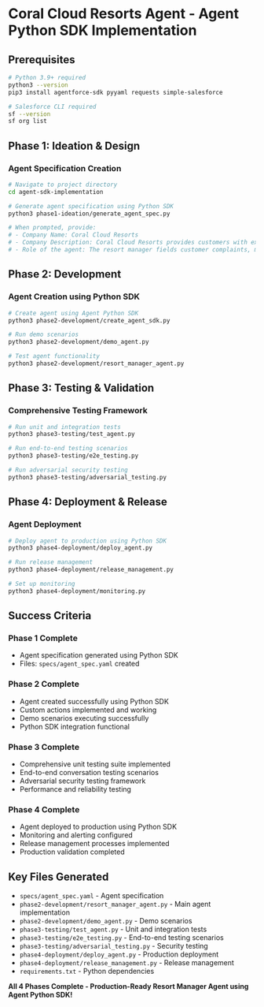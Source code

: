 # Coral Cloud Resorts Agent - Agent Python SDK Implementation

## Prerequisites
```bash
# Python 3.9+ required
python3 --version
pip3 install agentforce-sdk pyyaml requests simple-salesforce

# Salesforce CLI required
sf --version
sf org list
```

## Phase 1: Ideation & Design

### Agent Specification Creation
```bash
# Navigate to project directory
cd agent-sdk-implementation

# Generate agent specification using Python SDK
python3 phase1-ideation/generate_agent_spec.py

# When prompted, provide:
# - Company Name: Coral Cloud Resorts
# - Company Description: Coral Cloud Resorts provides customers with exceptional destination activities, unforgettable experiences, and reservation services, all backed by a commitment to top-notch customer service.
# - Role of the agent: The resort manager fields customer complaints, manages employee schedules, and generally makes sure everything is working smoothly.
```

## Phase 2: Development

### Agent Creation using Python SDK
```bash
# Create agent using Agent Python SDK
python3 phase2-development/create_agent_sdk.py

# Run demo scenarios
python3 phase2-development/demo_agent.py

# Test agent functionality
python3 phase2-development/resort_manager_agent.py
```

## Phase 3: Testing & Validation

### Comprehensive Testing Framework
```bash
# Run unit and integration tests
python3 phase3-testing/test_agent.py

# Run end-to-end testing scenarios
python3 phase3-testing/e2e_testing.py

# Run adversarial security testing
python3 phase3-testing/adversarial_testing.py
```

## Phase 4: Deployment & Release

### Agent Deployment
```bash
# Deploy agent to production using Python SDK
python3 phase4-deployment/deploy_agent.py

# Run release management
python3 phase4-deployment/release_management.py

# Set up monitoring
python3 phase4-deployment/monitoring.py
```

## Success Criteria

### Phase 1 Complete
- Agent specification generated using Python SDK
- Files: `specs/agent_spec.yaml` created

### Phase 2 Complete
- Agent created successfully using Python SDK
- Custom actions implemented and working
- Demo scenarios executing successfully
- Python SDK integration functional

### Phase 3 Complete
- Comprehensive unit testing suite implemented
- End-to-end conversation testing scenarios
- Adversarial security testing framework
- Performance and reliability testing

### Phase 4 Complete
- Agent deployed to production using Python SDK
- Monitoring and alerting configured
- Release management processes implemented
- Production validation completed

## Key Files Generated
- `specs/agent_spec.yaml` - Agent specification
- `phase2-development/resort_manager_agent.py` - Main agent implementation
- `phase2-development/demo_agent.py` - Demo scenarios
- `phase3-testing/test_agent.py` - Unit and integration tests
- `phase3-testing/e2e_testing.py` - End-to-end testing scenarios
- `phase3-testing/adversarial_testing.py` - Security testing
- `phase4-deployment/deploy_agent.py` - Production deployment
- `phase4-deployment/release_management.py` - Release management
- `requirements.txt` - Python dependencies

**All 4 Phases Complete - Production-Ready Resort Manager Agent using Agent Python SDK!**
